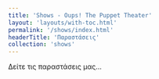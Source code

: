```yaml
---
title: 'Shows - Oups! The Puppet Theater'
layout: 'layouts/with-toc.html'
permalink: '/shows/index.html'
headerTitle: 'Παραστάσεις'
collection: 'shows'
---
```


Δείτε τις παραστάσεις μας...